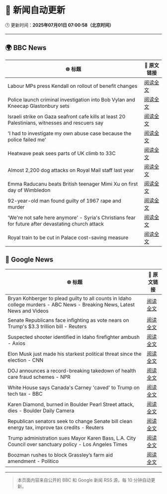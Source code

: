 # 🧠 新闻自动更新

🕒 更新时间：**2025年07月01日 07:00:58（北京时间）**

---

## 🌍 BBC News

| 🌐 标题 | 🔗 原文链接 |
|--------|-------------|
| Labour MPs press Kendall on rollout of benefit changes | [阅读全文](https://www.bbc.com/news/articles/ckg55y84vvlo) |
| Police launch criminal investigation into Bob Vylan and Kneecap Glastonbury sets | [阅读全文](https://www.bbc.com/news/articles/cd0vvnl41mno) |
| Israeli strike on Gaza seafront cafe kills at least 20 Palestinians, witnesses and rescuers say | [阅读全文](https://www.bbc.com/news/articles/c62884y1pl5o) |
| 'I had to investigate my own abuse case because the police failed me' | [阅读全文](https://www.bbc.com/news/articles/cj0mzmqvp6zo) |
| Heatwave peak sees parts of UK climb to 33C | [阅读全文](https://www.bbc.com/news/articles/c89epj8pd9zo) |
| Almost 2,200 dog attacks on Royal Mail staff last year | [阅读全文](https://www.bbc.com/news/articles/c5ygp5lv8d6o) |
| Emma Raducanu beats British teenager Mimi Xu on first day of Wimbledon | [阅读全文](https://www.bbc.com/sport/tennis/articles/cq8zzyw99jdo) |
| 92-year-old man found guilty of 1967 rape and murder | [阅读全文](https://www.bbc.com/news/articles/cgk3jyl5prvo) |
| 'We're not safe here anymore' - Syria's Christians fear for future after devastating church attack | [阅读全文](https://www.bbc.com/news/articles/c79q8p8qx1do) |
| Royal train to be cut in Palace cost-saving measure | [阅读全文](https://www.bbc.com/news/articles/ce377nr5r43o) |

## 📰 Google News

| 🌐 标题 | 🔗 原文链接 |
|--------|-------------|
| Bryan Kohberger to plead guilty to all counts in Idaho college murders - ABC News - Breaking News, Latest News and Videos | [阅读全文](https://news.google.com/rss/articles/CBMipAFBVV95cUxNV3VDWUtndHotelNEaXRmcnZ0UGM3dDNFclF2eVJrdTQyVXVZR0NYNHdEMlR3MXVUY0tJeVhZLVBwWVpydlMxUnhCbHNwT2l0Y0doYnliTGdsUUNZazVtZjFlMTVqY1hKS0QySUF3aXQyWWhXdnZ3b2xpZFZzNXZadGFldGJKXzFXNGR2WlE4WXdrUXBpSWVZbFlpUEJySGhRdHVqSg?oc=5) |
| Senate Republicans face infighting as vote nears on Trump's $3.3 trillion bill - Reuters | [阅读全文](https://news.google.com/rss/articles/CBMizgFBVV95cUxPN0IwYUdBd0p2bERMS25LZ3pSaHg3cjVEUnpFMlpHU09CNGpOelJoUFd5SnMyT3BWUEVsWnp0UHdaMFRUbXZWcnFnSTREU3VyQ1c4SnhCdlhGNjhtd0V4YVEySlNiMHJPVVFxa1RxeTZZNl96RGRWN1lieHk0NXpHRndZNnNSSnlIOEVER3lWTXpxNzJGbGV5N0ZJRVJtdlRvSF9HcFpYYW1VMnlOenJ0R1Mxc3lRaXRWU3dYODQ2MzZGSzNETDM0dDhEaEdrUQ?oc=5) |
| Suspected shooter identified in Idaho firefighter ambush - Axios | [阅读全文](https://news.google.com/rss/articles/CBMidEFVX3lxTE1WaXBBUFdCVlY5RGI3dWtVLW1JbXdxR0MzdGpNUWxaVFZMcTM1eGxZMlhIUEF6RnpDdG1NRmxTdkZYUTluOWVlWGMyb0ZnUTZlYnhPeDd1SS1zMDVKODA4R1NOQlRXR0tUdWkwYWthb2dod011?oc=5) |
| Elon Musk just made his starkest political threat since the election - CNN | [阅读全文](https://news.google.com/rss/articles/CBMidEFVX3lxTE1FeUxleXcySWhyZWowQVcyZlppU1NGQ3NFSG1INm8ySzEtdEE2VWpCNlpSRmFWU01PdGxOWlpFbHRJeVRiZDFicmhEeElwLXVkby0tQ1RCakhNLWNUWjJBUV9YeEM3REtJYm5QX2NLOThSY2t00gF6QVVfeXFMUFNObF9EdUtiY1FkOXVWZnJSYktSU0R0WUIxdXJvWml5RGtBRlNkNzBFNGpmU01lLXZjNHRhYzRjcThKNENjZTZYSHlDYkhOMW95YndfQlZiNW1Wbnd3dEJGeVJlZV9KNVBGRTJ2ZEFVTW1ZYUlibzZjclE?oc=5) |
| DOJ announces a record-breaking takedown of health care fraud schemes - NPR | [阅读全文](https://news.google.com/rss/articles/CBMigAFBVV95cUxNcUpjeXRUajh2d3RtMDNhTmhwMGZzNDR3X01QajRUM3RhWVVhQ2NOa2owQW5qSXh1VFIyT0diSEMyN3VFeUNJdjR1aktsZzVBM3F3UTVjQkUzaHJodk1TTndVTm5uN2pqeEFYeEhwUHZ0X0JCWHJndWNwTEVfV0hHRw?oc=5) |
| White House says Canada's Carney 'caved' to Trump on tech tax - BBC | [阅读全文](https://news.google.com/rss/articles/CBMiWkFVX3lxTFB1YXRNb05Ob3l3RkJDM1pBUV9CUmItOVlDZy1UQXBUSkwzQVVSdTg0VUlzZXYwLTdLSkVvMkl1eXZaN01PREVmTmY3ZXVWRFhQZXg1UU5HRWI3QdIBX0FVX3lxTFBVcFJhYV9VUjdZclg2YzA3SHpHRDBlM2xMQzdRLWhwS1J4UnZQQkZpX3dUUUdvb1FqV3FJV1ZQUE9oNE5iZW9haFJMNjdXdmFHd3hKOU1EblhFMFQzblJV?oc=5) |
| Karen Diamond, burned in Boulder Pearl Street attack, dies - Boulder Daily Camera | [阅读全文](https://news.google.com/rss/articles/CBMimAFBVV95cUxOVHR1MGZrOFFkMmVZQ1RBNHdkWlVZWTAwTlRPbWlFZzZqWXBRem1HWGM1amNQNFU2dm1FeEtZZm9QT3VzN2h5YjV6ZDZ4S2hjcnpLbzJsYkQxLU9aQUNUakNFY28yNDFaS0hrWGxPOEozNExTenVHeHVWcDlwWXdXZzBodTc2ekRUdnZob25kMFVwd3V5c3Riaw?oc=5) |
| Republican senators seek to change Senate bill clean energy tax, improve tax credits - Reuters | [阅读全文](https://news.google.com/rss/articles/CBMixwFBVV95cUxNZGd0UjY0QTFwbk1jQnJuYjRqTUxjeDY5ejhsTktZN0dQZFBuYUVrNHZ2M0p6NDVMLWhBdDhLckI1S1RmZjZWVXpXS0diTEFHMHBwRWRPM3hFanZ5UUxSd0JwZ3BPZlIxY001S3RFaV9SOEh4aGtqeXhSZzZyMVhfeHg2V2NTLWcybGJFcld6TG1EX2dIV2pXWEtUZ1g2cTBEU0ZhU2JxaW5VT3lQU3pFSXBaY3M2R3hoTDZDSnpJd0VyZ21nYkk0?oc=5) |
| Trump administration sues Mayor Karen Bass, L.A. City Council over sanctuary policy - Los Angeles Times | [阅读全文](https://news.google.com/rss/articles/CBMilAFBVV95cUxQeER5V1JfX1Q1TFptb0NXeDJsSllIOXFnSW9NRThEQkFnTk5ZWk0tZnRRcUhNQXh4Y0x2S3I4bVpXTGJIVHRUVzNaLVZRVUdCS29QUGxPcy01SDVsRV80UnN1YXFvNUhucTc0TlR2VTl5UTNIYWZDTHRDajBTVHRHN2VDazN0ZEFzYmthY0lTdk0zT1A0?oc=5) |
| Boozman rushes to block Grassley’s farm aid amendment - Politico | [阅读全文](https://news.google.com/rss/articles/CBMiuwFBVV95cUxOTV9CZ2ZVc0xld3pDWlhuRXpOT1V5STZFaFVja0NJXzY2UW9TOVl3WDRsWHcyS3pmbDFpM3kzMTV2dTA5dXpFeHNWdk04WHp4RDlSWHBIX05yZlJVLWpJaS1WYV9GZnJXNVhmQVlYc3o0SVZta0E0V0RtcU5BV1loQk9mbjQxSDVGd1ZNQ3ZQTGo1WW9RdG5sUXd3VUQzLVVqdk1KQ0JPREgtVkNYQjZsMjVxZTB0U0RxMnhn?oc=5) |

---
> 本页面内容来自公开的 BBC 和 Google 新闻 RSS 源，每 10 分钟自动更新。